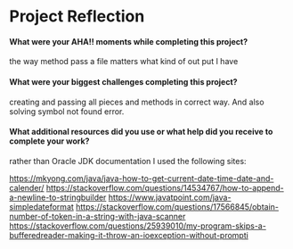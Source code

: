 # Project Reflection

#### What were your AHA!! moments while completing this project?

the way method pass a file matters what kind of out put I have

#### What were your biggest challenges completing this project?

creating and passing all pieces and methods in correct way. And
also solving symbol not found error.   

#### What additional resources did you use or what help did you receive to complete your work?

rather than Oracle JDK documentation I used the following sites:

https://mkyong.com/java/java-how-to-get-current-date-time-date-and-calender/
https://stackoverflow.com/questions/14534767/how-to-append-a-newline-to-stringbuilder
https://www.javatpoint.com/java-simpledateformat
https://stackoverflow.com/questions/17566845/obtain-number-of-token-in-a-string-with-java-scanner
https://stackoverflow.com/questions/25939010/my-program-skips-a-bufferedreader-making-it-throw-an-ioexception-without-prompti
